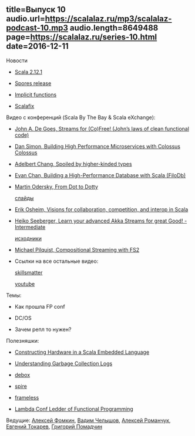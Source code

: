 title=Выпуск 10
audio.url=https://scalalaz.ru/mp3/scalalaz-podcast-10.mp3
audio.length=8649488
page=https://scalalaz.ru/series-10.html
date=2016-12-11
----
Новости

- [Scala 2.12.1](http://www.scala-lang.org/news/2.12.1) 

- [Spores release](http://www.scala-lang.org/blog/2016/11/30/spores-release.html)

- [Implicit functions](http://scala-lang.org/blog/2016/12/07/implicit-function-types.html) 

- [Scalafix](http://scala-lang.org/blog/2016/10/24/scalafix.html)


Видео с конференций (Scala By The Bay & Scala eXchange):

- [John A. De Goes, Streams for (Co)Free! (John’s laws of clean functional code)](https://www.youtube.com/watch?v=R_nYc4FItcI) 

- [Dan Simon, Building High Performance Microservices with Colossus](https://www.youtube.com/watch?v=2ghtw7Bp0ME) 
  [Colossus](http://tumblr.github.io/colossus/) 

- [Adelbert Chang, Spoiled by higher-kinded types](https://www.youtube.com/watch?v=DN3QmlmPBlQ) 

- [Evan Chan, Building a High-Performance Database with Scala (FiloDb)](https://www.youtube.com/watch?v=xbUk2vojGBk) 

- [Martin Odersky, From Dot to Dotty](https://skillsmatter.com/skillscasts/8866-from-dot-to-dotty)

  [слайды](http://www.slideshare.net/Odersky/from-dot-to-dotty) 

- [Erik Osheim, Visions for collaboration, competition, and interop in Scala](https://skillsmatter.com/skillscasts/8541-visions-for-collaboration-competition-and-interop-in-scala) 

- [Heiko Seeberger, Learn your advanced Akka Streams for great Good! -Intermediate](https://skillsmatter.com/skillscasts/9132-learn-your-advanced-akka-streams-for-great-good)
  
  [исходники](https://github.com/hseeberger/lyas) 

- [Michael Pilquist, Compositional Streaming with FS2](https://www.youtube.com/watch?v=oFk8-a1FSP0) 

- Ссылки на все остальные видео:

  [skillsmatter](https://skillsmatter.com/conferences/7432-scala-exchange-2016#program)

  [youtube](https://www.youtube.com/channel/UCKvhw2CPR-0S4XZ1bNlihnw?app=desktop)

    
Темы:

- Как прошла FP conf

- DC/OS

- Зачем репл то нужен?


Полезняшки:

- [Constructing Hardware in a Scala Embedded Language](https://chisel.eecs.berkeley.edu) 

- [Understanding Garbage Collection Logs](https://plumbr.eu/blog/garbage-collection/understanding-garbage-collection-logs) 

- [debox](https://github.com/non/debox)

- [spire](https://github.com/non/spire)

- [frameless](https://github.com/adelbertc/frameless)

- [Lambda Conf Ledder of Functional Programming](https://twitter.com/i/web/status/803695008100466688)

Ведущие: [Алексей Фомкин](http://github.com/fomkin), [Вадим Челышов](http://github.com/dos65),
[Алексей Романчук](http://github.com/13h3r), [Евгений Токарев](http://github.com/strobe),
[Григорий Помадчин](http://github.com/pomadchin)
